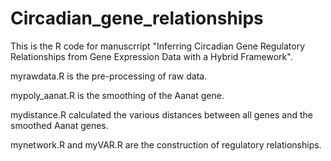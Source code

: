 # Circadian_gene_relationships

This is the R code for manuscrript "Inferring Circadian Gene Regulatory Relationships from Gene Expression Data with a Hybrid Framework".

myrawdata.R is the pre-processing of raw data.

mypoly_aanat.R is the smoothing of the Aanat gene.

mydistance.R calculated the various distances between all genes and the smoothed Aanat genes.

mynetwork.R and myVAR.R are the construction of regulatory relationships.
